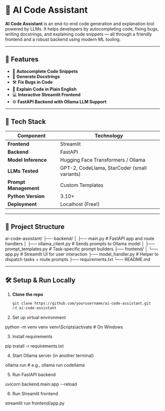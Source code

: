 # 🤖 AI Code Assistant

**AI Code Assistant** is an end-to-end code generation and explanation tool powered by LLMs. It helps developers by autocompleting code, fixing bugs, writing docstrings, and explaining code snippets — all through a friendly frontend and a robust backend using modern ML tooling.

---

## 🚀 Features

- 🔄 **Autocomplete Code Snippets**
- 🧠 **Generate Docstrings**
- 🛠️ **Fix Bugs in Code**
- 💬 **Explain Code in Plain English**
- 💻 **Interactive Streamlit Frontend**
- ⚙️ **FastAPI Backend with Ollama LLM Support**

---

## 🧰 Tech Stack

| Component | Technology |
|----------|------------|
| **Frontend** | Streamlit |
| **Backend** | FastAPI |
| **Model Inference** | Hugging Face Transformers / Ollama |
| **LLMs Tested** | GPT-2, CodeLlama, StarCoder (small variants) |
| **Prompt Management** | Custom Templates |
| **Python Version** | 3.10+ |
| **Deployment** | Localhost (Free!) |

---

## 📁 Project Structure

ai-code-assistant/
├── backend/
│ ├── main.py # FastAPI app and route handlers
│ ├── ollama_client.py # Sends prompts to Ollama model
│ ├── prompt_templates.py # Task-specific prompt builders
├── frontend/
│ └── app.py # Streamlit UI for user interaction
├── model_handler.py # Helper to dispatch tasks + route prompts
├── requirements.txt
└── README.md

---

## 🛠️ Setup & Run Locally

1. **Clone the repo**  
   ```bash
   git clone https://github.com/yourusername/ai-code-assistant.git
   cd ai-code-assistant

2. Set up virtual environment

python -m venv venv
venv\Scripts\activate  # On Windows


3. Install requirements

pip install -r requirements.txt

4. Start Ollama server (in another terminal)

ollama run <your-model-name>   # e.g., ollama run codellama


5. Run FastAPI backend

uvicorn backend.main:app --reload


6. Run Streamlit frontend

streamlit run frontend/app.py


